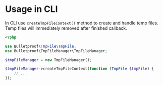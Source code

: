 # Usage in CLI

In CLI use `createTmpFileContext()` method to create and handle temp files. Temp files will immediately removed after finished callback.

```php
<?php

use Bulletproof\TmpFile\TmpFile;
use Bulletproof\TmpFileManager\TmpFileManager;

$tmpFileManager = new TmpFileManager();

$tmpFileManager->createTmpFileContext(function (TmpFile $tmpFile) {
    // ...
});
```
